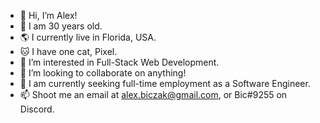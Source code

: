 - 👋 Hi, I’m Alex!
- 🎂 I am 30 years old.
- 🌎 I currently live in Florida, USA.
- 🐱 I have one cat, Pixel.
- 👀 I’m interested in Full-Stack Web Development.
- 💞️ I’m looking to collaborate on anything!
- 💼 I am currently seeking full-time employment as a Software Engineer.
- 📫 Shoot me an email at alex.biczak@gmail.com, or Bic#9255 on Discord.

<!---
biczak/biczak is a ✨ special ✨ repository because its `README.md` (this file) appears on your GitHub profile.
You can click the Preview link to take a look at your changes.
--->
